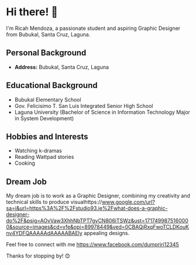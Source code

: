 # Hi there! 👋

I'm Ricah Mendoza, a passionate student and aspiring Graphic Designer from Bubukal, Santa Cruz, Laguna.

## Personal Background

- **Address:** Bubukal, Santa Cruz, Laguna

## Educational Background

- Bubukal Elementary School
- Gov. Felicisimo T. San Luis Integrated Senior High School
- Laguna University (Bachelor of Science in Information Technology Major in System Development)

## Hobbies and Interests

- Watching k-dramas 
- Reading Wattpad stories
- Cooking 

## Dream Job

My dream job is to work as a Graphic Designer, combining my creativity and technical skills to produce visualhttps://www.google.com/url?sa=i&url=https%3A%2F%2Fstudio93.ie%2Fwhat-does-a-graphic-designer-do%2F&psig=AOvVaw3XhhNbTPT7gvCN806iTSWz&ust=1717499875160000&source=images&cd=vfe&opi=89978449&ved=0CBAQjRxqFwoTCLDKouKnv4YDFQAAAAAdAAAAABAEly appealing designs.


Feel free to connect with me https://www.facebook.com/dumpriri12345


Thanks for stopping by! 😊
